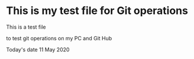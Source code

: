 # This is my test file for Git operations

This is a test file

to test git operations on my PC and Git Hub

Today's date 11 May 2020
